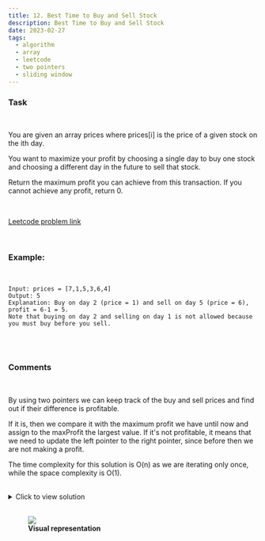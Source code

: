 ```yaml
---
title: 12. Best Time to Buy and Sell Stock
description: Best Time to Buy and Sell Stock
date: 2023-02-27
tags:
  - algorithm
  - array
  - leetcode
  - two pointers
  - sliding window
---
```


### Task

<br />

You are given an array prices where prices[i] is the price of a given stock on the ith day.

You want to maximize your profit by choosing a single day to buy one stock and choosing a different day in the future to sell that stock.

Return the maximum profit you can achieve from this transaction. If you cannot achieve any profit, return 0.

<br />

[Leetcode problem link](https://leetcode.com/problems/best-time-to-buy-and-sell-stock)

<br />

### Example:

<br />

```
Input: prices = [7,1,5,3,6,4]
Output: 5
Explanation: Buy on day 2 (price = 1) and sell on day 5 (price = 6), profit = 6-1 = 5.
Note that buying on day 2 and selling on day 1 is not allowed because you must buy before you sell.
```

<br />
<br />

### Comments

<br />

By using two pointers we can keep track of the buy and sell prices and find out if their difference is profitable.

If it is, then we compare it with the maximum profit we have until now and assign to the maxProfit the largest value. If it's not profitable, it means that we need to update the left pointer to the right pointer, since before then we are not making a profit.

The time complexity for this solution is O(n) as we are iterating only once, while the space complexity is O(1).

<br />

<details>
  <summary>Click to view solution</summary>

```js
var maxProfit = function (prices) {
  let left = 0;
  let right = 1;
  let maxProfit = 0;

  while (right < prices.length) {
    if (prices[left] < prices[right]) {
      const profit = prices[right] - prices[left];
      maxProfit = Math.max(profit, maxProfit);
    } else {
      left = right;
    }
    right++;
  }

  return maxProfit;
};
```

## </details>

<br />
<figure>
<img style="max-width: 400px;" class="blogPostImage" src="../assets/images/best time to sell stock.jpg">
<figcaption><b>Visual representation</b></figcaption>
</figure>

